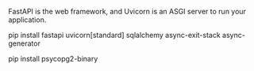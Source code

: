 FastAPI is the web framework, and Uvicorn is an ASGI server to run your application.

pip install fastapi uvicorn[standard] sqlalchemy async-exit-stack async-generator


pip install psycopg2-binary
